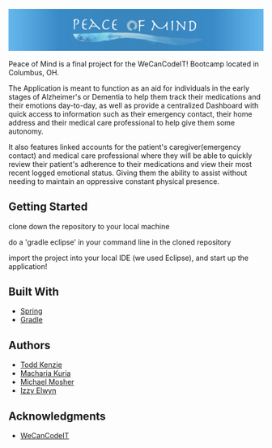 ![alt text](https://github.com/WCCI-Peace-Of-Mind-App/Peace-Of-Mind/blob/master/src/main/resources/static/images/ReadMeBanner.png?raw=true "Peace-of-Mind-Banner")

Peace of Mind is a final project for the WeCanCodeIT! Bootcamp located in Columbus, OH.

The Application is meant to function as an aid for individuals in the early stages of Alzheimer's or Dementia
to help them track their medications and their emotions day-to-day, as well as provide a centralized Dashboard
with quick access to information such as their emergency contact, their home address and their medical care
professional to help give them some autonomy.

It also features linked accounts for the patient's caregiver(emergency contact) and medical care professional
where they will be able to quickly review their patient's adherence to their medications and view their most
recent logged emotional status. Giving them the ability to assist without needing to maintain an oppressive
constant physical presence.

## Getting Started

clone down the repository to your local machine

do a 'gradle eclipse' in your command line in the cloned repository

import the project into your local IDE (we used Eclipse), and start up the application!

## Built With

* [Spring](http://spring.io/projects/spring-boot)
* [Gradle](https://gradle.org/)


## Authors

* [Todd Kenzie](https://github.com/ToddKenzie)
* [Macharia Kuria](https://github.com/MachariaKuria)
* [Michael Mosher](https://github.com/Michael-Mosher)
* [Izzy Elwyn](https://github.com/IzzyElwyn)

## Acknowledgments

* [WeCanCodeIT](https://github.com/WeCanCodeIT)
